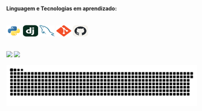 #

<img align="right" alt="" height="190px" src="https://github.com/user-attachments/assets/9ac3298b-eed7-45b7-af7a-1bdbdfb7dc28">

#### Linguagem e Tecnologias em aprendizado:
<div style="display: inline_block"><br>
  <img align="center" alt="Lari-Python" height="30" width="40" src="https://raw.githubusercontent.com/devicons/devicon/master/icons/python/python-original.svg">
  <img align="center" alt="Lari-Django" height="30" width="40" src="https://github.com/tandpfun/skill-icons/blob/main/icons/Django.svg">
  <img align="center" alt="Lari-Mysql" height="30" width="40" src="https://github.com/devicons/devicon/blob/master/icons/mysql/mysql-original.svg">
  <img align="center" alt="Lari-Git" height="30" width="40" src="https://github.com/devicons/devicon/blob/master/icons/git/git-original.svg">
  <img align="center" alt="Lari-github" height="30" width="40" src="https://github.com/tandpfun/skill-icons/blob/main/icons/Github-Light.svg">
</div>

# 
<div> 
  <a href = "mailto:larissamenezes.tec@gmail.com"><img src="https://img.shields.io/badge/Gmail-D14836?style=for-the-badge&logo=gmail&logoColor=white" target="_blank"></a>
  <a href="https://www.linkedin.com/in/larissa-de-jesus-menezes-9b5608205" target="_blank"><img src="https://img.shields.io/badge/-LinkedIn-%230077B5?style=for-the-badge&logo=linkedin&logoColor=white" target="_blank"></a> 
</div>

<br>
<div>
<picture>
  <source media="(prefers-color-scheme: dark)" srcset="https://raw.githubusercontent.com/larimenezs/larimenezs/output/github-contribution-grid-snake-dark.svg">
  <source media="(prefers-color-scheme: light)" srcset="https://raw.githubusercontent.com/larimenezs/larimenezs/output/github-contribution-grid-snake.svg">
  <img alt="github contribution grid snake animation" src="https://raw.githubusercontent.com/larimenezs/larimenezs/output/github-contribution-grid-snake.svg">
</picture>
</div>


